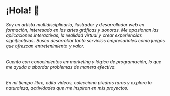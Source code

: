# ¡Hola! 👋
               
                
######                   Soy un artista multidisciplinario, ilustrador y desarrollador web en formación, interesado en las artes gráficas y sonoras. Me apasionan las aplicaciones interactivas, la realidad virtual y crear experiencias significativas. Busco desarrollar tanto servicios empresariales como juegos que ofrezcan entretenimiento y valor.
######                  Cuento con conocimientos en marketing y lógica de programación, lo que me ayuda a abordar problemas de manera efectiva. 
######                  En mi tiempo libre, edito videos, colecciono piedras raras y exploro la naturaleza, actividades que me inspiran en mis proyectos.
               
